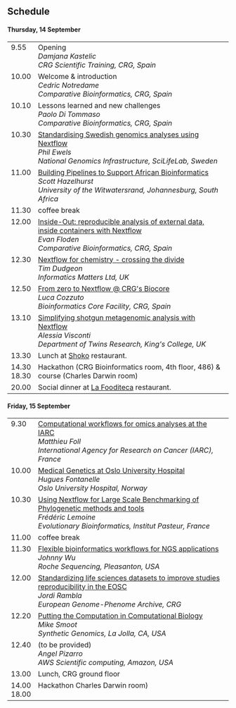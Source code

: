 ## Schedule 

#### Thursday, 14 September
 
<table border=0 cellpadding=9 width='90%'> 
<tr> 
<td valign='top'>9.55</td> 
<td valign='top'>Opening<br>
    <i>Damjana Kastelic<br>
    CRG Scientific Training, CRG, Spain</i></td>
</tr> 
 
<tr> 
<td valign='top'>10.00</td> 
<td valign='top'>Welcome & introduction<br>
    <i>Cedric Notredame<br>
    Comparative Bioinformatics, CRG, Spain</i></td>
</tr> 

<tr>
<td valign='top'>10.10</td> 
<td valign='top'>Lessons learned and new challenges<br>
    <i>Paolo Di Tommaso<br>
    Comparative Bioinformatics, CRG, Spain</i></td>
</tr>

<tr>
<td valign='top'>10.30</td> 
<td valign='top'><a href='abstracts.md#standardising-swedish-genomics-analyses-using-nextflow'>Standardising Swedish genomics analyses using Nextflow</a><br>
    <i>Phil Ewels<br>
    National Genomics Infrastructure, SciLifeLab, Sweden</i>
    </td>
</tr>   

<tr>
<td valign='top'>11.00</td> 
 <td valign='top'><a href='abstracts.md#building-pipelines-to-support-african-bioinformatics'>Building Pipelines to Support African Bioinformatics</a><br>
    <i>Scott Hazelhurst<br>
    University of the Witwatersrand, Johannesburg, South Africa</i>
    </td>
</tr>   
 
<tr>
<td valign='top'>11.30</td> 
<td valign='top'>coffee break</i>
    </td>
</tr>   
 
<tr> 
<td valign='top'>12.00</td> 
<td valign='top'><a href='abstracts.md#inside-out-reproducible-analysis-of-external-data-inside-containers-with-nextflow'>Inside-Out: reproducible analysis of external data, inside containers with Nextflow</a><br>
    <i>Evan Floden<br>
    Comparative Bioinformatics, CRG, Spain</i></td>
</tr>

<tr>
<td valign='top'>12.30</td> 
 <td valign='top'><a href='abstracts.md#nextflow-for-chemistry---crossing-the-divide'>Nextflow for chemistry - crossing the divide</a><br>
    <i>Tim Dudgeon<br>
    Informatics Matters Ltd, UK</i>
    </td>
</tr>    
 
<tr>
<td valign='top'>12.50</td> 
 <td valign='top'><a href='abstracts.md#from-zero-to-nextflow--crgs-biocore'>From zero to Nextflow @ CRG's Biocore</a><br>
    <i>Luca Cozzuto<br>
    Bioinformatics Core Facility, CRG, Spain</i>
    </td>
</tr>   
 
<tr>
<td valign='top'>13.10</td> 
<td valign='top'><a href='https://github.com/nextflow-io/hack17/blob/master/abstracts.md#simplifying-shotgun-metagenomic-analysis-with-nextflow'>Simplifying shotgun metagenomic analysis with Nextflow</a><br>
    <i>Alessia Visconti<br>
    Department of Twins Research, King's College, UK</i></td>
</tr> 

<tr>
<td valign='top'>13.30</td> 
<td valign='top'>Lunch at <a href='https://goo.gl/maps/27FHPyPtUGB2'>Shoko</a> restaurant. 
</tr> 

<tr>
<td valign='top'>14.30<br>18.30</td> 
<td valign='top'>Hackathon (CRG Bioinformatics room, 4th floor, 486) & course (Charles Darwin room)</td>
</tr> 
 
<tr>
<td valign='top'>20.00</td> 
<td valign='top'>Social dinner at <a href='https://goo.gl/maps/JJXAbxHQYmr'>La Fooditeca</a> restaurant.
 </td>
</tr> 
 
</table>

#### Friday, 15 September
 
<table border=0 cellpadding=9 width='90%'> 
<tr> 
<td valign='top'>9.30</td> 
<td valign='top'><a href='abstracts.md#computational-workflows-for-omics-analyses-at-the-international-agency-for-research-on-cancer'>Computational workflows for omics analyses at the IARC</a><br>
    <i>Matthieu Foll<br>
    International Agency for Research on Cancer (IARC), France</i></td>
</tr> 

<tr> 
<td valign='top'>10.00</td> 
 <td valign='top'><a href='abstracts.md#medical-genetics-at-oslo-university-hospital'>Medical Genetics at Oslo University Hospital</a><br>
    <i>Hugues Fontanelle<br>
    Oslo University Hospital, Norway</i></td>
</tr> 

<tr>
<td valign='top'>10.30</td> 
<td valign='top'><a href='abstracts.md#using-nextflow-for-large-scale-benchmarking-of-phylogenetic-methods-and-tools'>Using Nextflow for Large Scale Benchmarking of Phylogenetic methods and tools</a><br>
    <i>Frédéric Lemoine<br>
    Evolutionary Bioinformatics, Institut Pasteur, France</i>
    </td>
</tr>  

<tr> 
<td valign='top'>11.00</td> 
<td valign='top'>coffee break</i></td>
</tr>

<tr> 
<td valign='top'>11.30</td> 
<td valign='top'><a href='abstracts.md#flexible-bioinformatics-workflows-for-ngs-applications'>Flexible bioinformatics workflows for NGS applications</a><br>
    <i>Johnny Wu<br>
    Roche Sequencing, Pleasanton, USA</i></td>
</tr>

<tr> 
<td valign='top'>12.00</td> 
<td valign='top'><a href='abstracts.md#standardizing-life-sciences-datasets-to-improve-studies-reproducibility-in-the-european-open-science-cloud'>Standardizing life sciences datasets to improve studies reproducibility in the EOSC</a><br>
    <i>Jordi Rambla<br>
    European Genome-Phenome Archive, CRG</i></td>
</tr>

<tr> 
<td valign='top'>12.20</td> 
 <td valign='top'><a href='abstracts.md#putting-the-computation-in-computational-biology'>Putting the Computation in Computational Biology</a><br>
    <i>Mike Smoot<br>
    Synthetic Genomics, La Jolla, CA, USA</i></td>
</tr>

<tr> 
<td valign='top'>12.40</td> 
 <td valign='top'>(to be provided)</a><br>
    <i>Angel Pizarro<br>
    AWS Scientific computing, Amazon, USA</i></td>
</tr>

<tr> 
<td valign='top'>13.00</td> 
<td valign='top'>Lunch, CRG ground floor
 </td>
</tr>

<tr> 
<td valign='top'>14.00<br>18.00</td> 
<td valign='top'>Hackathon Charles Darwin room)</i></td>
</tr>

</table>

